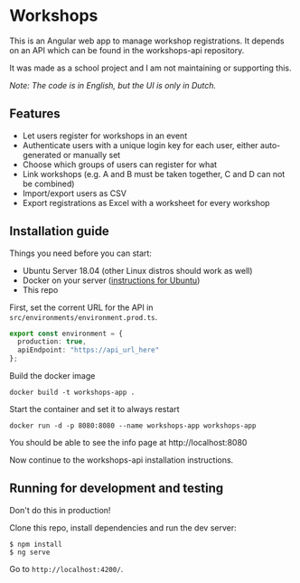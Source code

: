 # Workshops

This is an Angular web app to manage workshop registrations. It depends on an API which can be found in the workshops-api repository.

It was made as a school project and I am not maintaining or supporting this.

*Note: The code is in English, but the UI is only in Dutch.*

## Features

- Let users register for workshops in an event
- Authenticate users with a unique login key for each user, either auto-generated or manually set
- Choose which groups of users can register for what
- Link workshops (e.g. A and B must be taken together, C and D can not be combined)
- Import/export users as CSV
- Export registrations as Excel with a worksheet for every workshop

## Installation guide

Things you need before you can start:

* Ubuntu Server 18.04 (other Linux distros should work as well)
* Docker on your server ([instructions for Ubuntu](https://docs.docker.com/install/linux/docker-ce/ubuntu/#install-using-the-repository))
* This repo

First, set the corrent URL for the API in `src/environments/environment.prod.ts`.

```typescript
export const environment = {
  production: true,
  apiEndpoint: "https://api_url_here"
};
```

Build the docker image

```
docker build -t workshops-app .
```

Start the container and set it to always restart

```
docker run -d -p 8080:8080 --name workshops-app workshops-app
```

You should be able to see the info page at http://localhost:8080

Now continue to the workshops-api installation instructions.

## Running for development and testing

Don't do this in production!

Clone this repo, install dependencies and run the dev server:

    $ npm install
    $ ng serve

Go to `http://localhost:4200/`.

